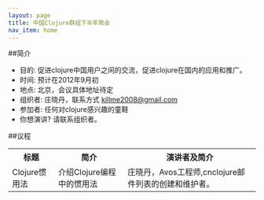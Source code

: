 ```yaml
---
layout: page
title: 中国Clojure群组下半年聚会
nav_item: home
---
```


##简介

 * 目的: 促进clojure中国用户之间的交流，促进clojure在国内的应用和推广。
 * 时间: 预计在2012年9月初  
 * 地点: 北京，会议具体地址待定
 * 组织者: 庄晓丹，联系方式 killme2008@gmail.com
 * 参加者: 任何对clojure感兴趣的童鞋
 * 你想演讲? 请联系组织者。


##议程

<table class="table-striped">
  <tr>
     <th>标题</th>
	 <th>简介</th>
	 <th>演讲者及简介</th>
  </tr>
  <tr>
     <td>Clojure惯用法</td>
	 <td>介绍Clojure编程中的惯用法</td>
	 <td>庄晓丹，Avos工程师,cnclojure邮件列表的创建和维护者。</td>
  </tr>
</table>





